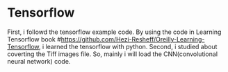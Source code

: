 # Tensorflow
First, i followd the tensorflow example code. 
By using the code in Learning Tensorflow book #https://github.com/Hezi-Resheff/Oreilly-Learning-Tensorflow, i learned the tensorflow with python.
Second, i studied about coverting the Tiff images file. So, mainly i will load the CNN(convolutional neural network) code.
